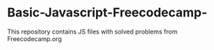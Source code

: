 # Basic-Javascript-Freecodecamp-
This repository contains JS files with solved problems from Freecodecamp.org
